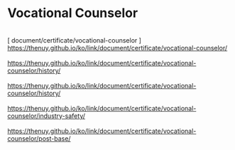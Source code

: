 # Vocational Counselor
<br>[ document/certificate/vocational-counselor ]
<br>https://thenuy.github.io/ko/link/document/certificate/vocational-counselor/
<br>
<br>https://thenuy.github.io/ko/link/document/certificate/vocational-counselor/history/
<br>
<br>https://thenuy.github.io/ko/link/document/certificate/vocational-counselor/history/
<br>
<br>https://thenuy.github.io/ko/link/document/certificate/vocational-counselor/industry-safety/
<br>
<br>https://thenuy.github.io/ko/link/document/certificate/vocational-counselor/post-base/
